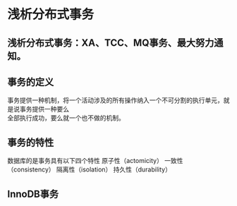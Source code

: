 # 浅析分布式事务
浅析分布式事务：XA、TCC、MQ事务、最大努力通知。
----
## 事务的定义
事务提供一种机制，将一个活动涉及的所有操作纳入一个不可分割的执行单元，就是说事务提供一种要么<br>
全部执行成功，要么就一个也不做的机制。
## 事务的特性
数据库的是事务具有以下四个特性
原子性（actomicity）
一致性（consistency）
隔离性（isolation）
持久性（durability）

## InnoDB事务

